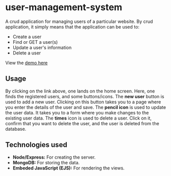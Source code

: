 # user-management-system
A crud application for managing users of a particular website. By crud application, it simply means that the application can be used to:
- Create a user
- Find or GET a user(s)
- Update a user's information
- Delete a user

View the [demo here](https://my-user-management.herokuapp.com)

## Usage
By clicking on the link above, one lands on the home screen. Here, one finds the registered users, and some buttons/icons. The **new user** button is used to add a new user. Clicking on this button takes you to a page where you enter the details of the user and save. The **pencil icon** is used to update the user data. It takes you to a form where you make changes to the existing user data. The **times** icon is used to delete a user. Click on it, confirm that you want to delete the user, and the user is deleted from the database.

## Technologies used
- **Node/Express:** For creating the server.
-  **MongoDB:** For storing the data.
-  **Embeded JavaScript (EJS):** For rendering the views.

